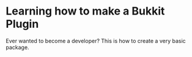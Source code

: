 Learning how to make a Bukkit Plugin
====================================

Ever wanted to become a developer? This is how to create a very basic package.
